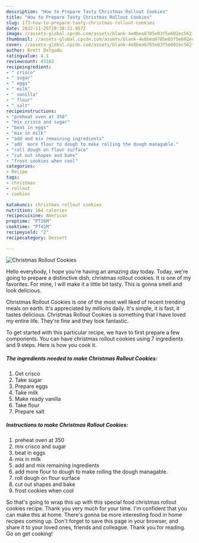 ```yaml
---
description: "How to Prepare Tasty Christmas Rollout Cookies"
title: "How to Prepare Tasty Christmas Rollout Cookies"
slug: 173-how-to-prepare-tasty-christmas-rollout-cookies
date: 2022-11-25T20:38:22.857Z
image: //assets-global.cpcdn.com/assets/blank-4e0bea6785e03f5e602ec562f230caae08da540cada707380b4fe1bbebba43da.png
thumbnail: //assets-global.cpcdn.com/assets/blank-4e0bea6785e03f5e602ec562f230caae08da540cada707380b4fe1bbebba43da.png
cover: //assets-global.cpcdn.com/assets/blank-4e0bea6785e03f5e602ec562f230caae08da540cada707380b4fe1bbebba43da.png
author: Brett Delgado
ratingvalue: 4.1
reviewcount: 45182
recipeingredient:
- " crisco"
- " sugar"
- " eggs"
- " milk"
- " vanilla"
- " flour"
- " salt"
recipeinstructions:
- "preheat oven at 350"
- "mix crisco and sugar"
- "beat in eggs"
- "mix in milk"
- "add and mix remaining ingredients"
- "add  more flour to dough to make rolling the dough managable."
- "roll dough on flour surface"
- "cut out shapes and bake"
- "frost cookies when cool"
categories:
- Recipe
tags:
- christmas
- rollout
- cookies

katakunci: christmas rollout cookies 
nutrition: 164 calories
recipecuisine: American
preptime: "PT16M"
cooktime: "PT41M"
recipeyield: "2"
recipecategory: Dessert

---
```



![Christmas Rollout Cookies](//assets-global.cpcdn.com/assets/blank-4e0bea6785e03f5e602ec562f230caae08da540cada707380b4fe1bbebba43da.png)

Hello everybody, I hope you're having an amazing day today. Today, we're going to prepare a distinctive dish, christmas rollout cookies. It is one of my favorites. For mine, I will make it a little bit tasty. This is gonna smell and look delicious.



Christmas Rollout Cookies is one of the most well liked of recent trending meals on earth. It's appreciated by millions daily. It's simple, it is fast, it tastes delicious. Christmas Rollout Cookies is something that I have loved my entire life. They're fine and they look fantastic.


To get started with this particular recipe, we have to first prepare a few components. You can have christmas rollout cookies using 7 ingredients and 9 steps. Here is how you cook it.

<!--inarticleads1-->

##### The ingredients needed to make Christmas Rollout Cookies:

1. Get  crisco
1. Take  sugar
1. Prepare  eggs
1. Take  milk
1. Make ready  vanilla
1. Take  flour
1. Prepare  salt




<!--inarticleads2-->

##### Instructions to make Christmas Rollout Cookies:

1. preheat oven at 350
1. mix crisco and sugar
1. beat in eggs
1. mix in milk
1. add and mix remaining ingredients
1. add  more flour to dough to make rolling the dough managable.
1. roll dough on flour surface
1. cut out shapes and bake
1. frost cookies when cool




So that's going to wrap this up with this special food christmas rollout cookies recipe. Thank you very much for your time. I'm confident that you can make this at home. There's gonna be more interesting food in home recipes coming up. Don't forget to save this page in your browser, and share it to your loved ones, friends and colleague. Thank you for reading. Go on get cooking!
